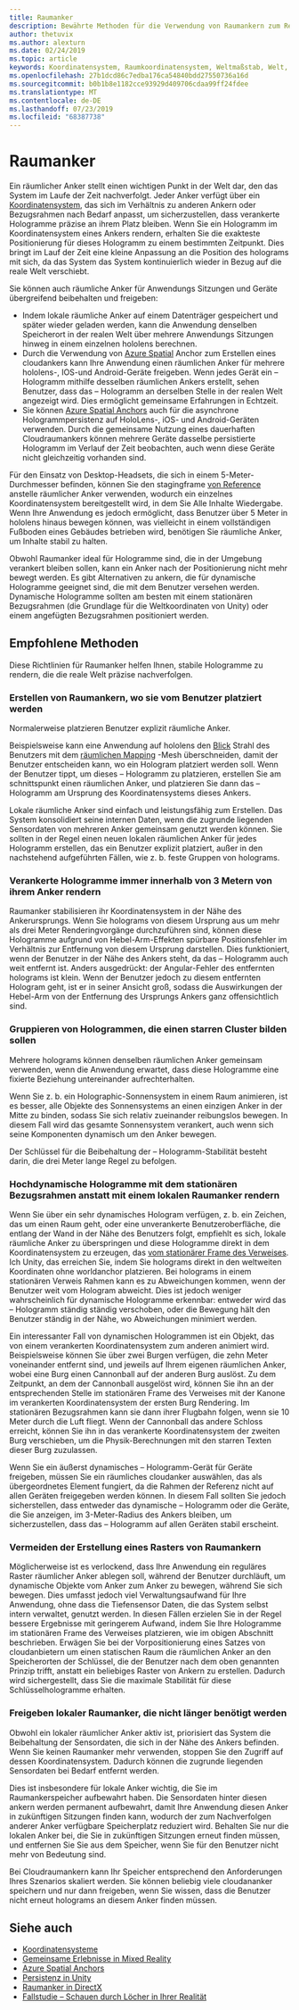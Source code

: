 ```yaml
---
title: Raumanker
description: Bewährte Methoden für die Verwendung von Raumankern zum Rendern stabiler Hologramme.
author: thetuvix
ms.author: alexturn
ms.date: 02/24/2019
ms.topic: article
keywords: Koordinatensystem, Raumkoordinatensystem, Weltmaßstab, Welt, Maßstab, Position, Ausrichtung, Anker, Raumanker, weltumschlossen, weltumschließend, Beständigkeit, Freigabe
ms.openlocfilehash: 27b1dcd86c7edba176ca54840bdd27550736a16d
ms.sourcegitcommit: b0b1b8e1182cce93929d409706cdaa99ff24fdee
ms.translationtype: MT
ms.contentlocale: de-DE
ms.lasthandoff: 07/23/2019
ms.locfileid: "68387738"
---
```

# <a name="spatial-anchors"></a>Raumanker

Ein räumlicher Anker stellt einen wichtigen Punkt in der Welt dar, den das System im Laufe der Zeit nachverfolgt. Jeder Anker verfügt über ein [Koordinatensystem](coordinate-systems.md), das sich im Verhältnis zu anderen Ankern oder Bezugsrahmen nach Bedarf anpasst, um sicherzustellen, dass verankerte Hologramme präzise an ihrem Platz bleiben.  Wenn Sie ein Hologramm im Koordinatensystem eines Ankers rendern, erhalten Sie die exakteste Positionierung für dieses Hologramm zu einem bestimmten Zeitpunkt. Dies bringt im Lauf der Zeit eine kleine Anpassung an die Position des holograms mit sich, da das System das System kontinuierlich wieder in Bezug auf die reale Welt verschiebt.

Sie können auch räumliche Anker für Anwendungs Sitzungen und Geräte übergreifend beibehalten und freigeben:
* Indem lokale räumliche Anker auf einem Datenträger gespeichert und später wieder geladen werden, kann die Anwendung denselben Speicherort in der realen Welt über mehrere Anwendungs Sitzungen hinweg in einem einzelnen hololens berechnen.
* Durch die Verwendung von <a href="https://docs.microsoft.com/azure/spatial-anchors/overview" target="_blank">Azure Spatial</a> Anchor zum Erstellen eines cloudankers kann Ihre Anwendung einen räumlichen Anker für mehrere hololens-, IOS-und Android-Geräte freigeben. Wenn jedes Gerät ein – Hologramm mithilfe desselben räumlichen Ankers erstellt, sehen Benutzer, dass das – Hologramm an derselben Stelle in der realen Welt angezeigt wird. Dies ermöglicht gemeinsame Erfahrungen in Echtzeit.
* Sie können <a href="https://docs.microsoft.com/azure/spatial-anchors/overview" target="_blank">Azure Spatial Anchors</a> auch für die asynchrone Hologrammpersistenz auf HoloLens-, iOS- und Android-Geräten verwenden. Durch die gemeinsame Nutzung eines dauerhaften Cloudraumankers können mehrere Geräte dasselbe persistierte Hologramm im Verlauf der Zeit beobachten, auch wenn diese Geräte nicht gleichzeitig vorhanden sind.

Für den Einsatz von Desktop-Headsets, die sich in einem 5-Meter-Durchmesser befinden, können Sie den stagingframe [von Reference](coordinate-systems.md#stage-frame-of-reference) anstelle räumlicher Anker verwenden, wodurch ein einzelnes Koordinatensystem bereitgestellt wird, in dem Sie Alle Inhalte Wiedergabe. Wenn Ihre Anwendung es jedoch ermöglicht, dass Benutzer über 5 Meter in hololens hinaus bewegen können, was vielleicht in einem vollständigen Fußboden eines Gebäudes betrieben wird, benötigen Sie räumliche Anker, um Inhalte stabil zu halten.

Obwohl Raumanker ideal für Hologramme sind, die in der Umgebung verankert bleiben sollen, kann ein Anker nach der Positionierung nicht mehr bewegt werden. Es gibt Alternativen zu ankern, die für dynamische Hologramme geeignet sind, die mit dem Benutzer versehen werden. Dynamische Hologramme sollten am besten mit einem stationären Bezugsrahmen (die Grundlage für die Weltkoordinaten von Unity) oder einem angefügten Bezugsrahmen positioniert werden.

## <a name="best-practices"></a>Empfohlene Methoden

Diese Richtlinien für Raumanker helfen Ihnen, stabile Hologramme zu rendern, die die reale Welt präzise nachverfolgen.

### <a name="create-spatial-anchors-where-users-place-them"></a>Erstellen von Raumankern, wo sie vom Benutzer platziert werden

Normalerweise platzieren Benutzer explizit räumliche Anker.

Beispielsweise kann eine Anwendung auf hololens den [Blick](gaze.md) Strahl des Benutzers mit dem [räumlichen Mapping](spatial-mapping.md) -Mesh überschneiden, damit der Benutzer entscheiden kann, wo ein Hologram platziert werden soll. Wenn der Benutzer tippt, um dieses – Hologramm zu platzieren, erstellen Sie am schnittspunkt einen räumlichen Anker, und platzieren Sie dann das – Hologramm am Ursprung des Koordinatensystems dieses Ankers.

Lokale räumliche Anker sind einfach und leistungsfähig zum Erstellen. Das System konsolidiert seine internen Daten, wenn die zugrunde liegenden Sensordaten von mehreren Anker gemeinsam genutzt werden können. Sie sollten in der Regel einen neuen lokalen räumlichen Anker für jedes Hologramm erstellen, das ein Benutzer explizit platziert, außer in den nachstehend aufgeführten Fällen, wie z. b. feste Gruppen von holograms.

### <a name="always-render-anchored-holograms-within-3-meters-of-their-anchor"></a>Verankerte Hologramme immer innerhalb von 3 Metern von ihrem Anker rendern

Raumanker stabilisieren ihr Koordinatensystem in der Nähe des Ankerursprungs. Wenn Sie holograms von diesem Ursprung aus um mehr als drei Meter Renderingvorgänge durchzuführen sind, können diese Hologramme aufgrund von Hebel-Arm-Effekten spürbare Positionsfehler im Verhältnis zur Entfernung von diesem Ursprung darstellen. Dies funktioniert, wenn der Benutzer in der Nähe des Ankers steht, da das – Hologramm auch weit entfernt ist. Anders ausgedrückt: der Angular-Fehler des entfernten holograms ist klein. Wenn der Benutzer jedoch zu diesem entfernten Hologram geht, ist er in seiner Ansicht groß, sodass die Auswirkungen der Hebel-Arm von der Entfernung des Ursprungs Ankers ganz offensichtlich sind.

### <a name="group-holograms-that-should-form-a-rigid-cluster"></a>Gruppieren von Hologrammen, die einen starren Cluster bilden sollen

Mehrere holograms können denselben räumlichen Anker gemeinsam verwenden, wenn die Anwendung erwartet, dass diese Hologramme eine fixierte Beziehung untereinander aufrechterhalten.

Wenn Sie z. b. ein Holographic-Sonnensystem in einem Raum animieren, ist es besser, alle Objekte des Sonnensystems an einen einzigen Anker in der Mitte zu binden, sodass Sie sich relativ zueinander reibungslos bewegen. In diesem Fall wird das gesamte Sonnensystem verankert, auch wenn sich seine Komponenten dynamisch um den Anker bewegen.

Der Schlüssel für die Beibehaltung der – Hologramm-Stabilität besteht darin, die drei Meter lange Regel zu befolgen.

### <a name="render-highly-dynamic-holograms-using-the-stationary-frame-of-reference-instead-of-a-local-spatial-anchor"></a>Hochdynamische Hologramme mit dem stationären Bezugsrahmen anstatt mit einem lokalen Raumanker rendern

Wenn Sie über ein sehr dynamisches Hologram verfügen, z. b. ein Zeichen, das um einen Raum geht, oder eine unverankerte Benutzeroberfläche, die entlang der Wand in der Nähe des Benutzers folgt, empfiehlt es sich, lokale räumliche Anker zu überspringen und diese Hologramme direkt in dem Koordinatensystem zu erzeugen, das [vom stationärer Frame des Verweises](coordinate-systems.md#stationary-frame-of-reference). Ich Unity, das erreichen Sie, indem Sie holograms direkt in den weltweiten Koordinaten ohne worldanchor platzieren. Bei holograms in einem stationären Verweis Rahmen kann es zu Abweichungen kommen, wenn der Benutzer weit vom Hologram abweicht. Dies ist jedoch weniger wahrscheinlich für dynamische Hologramme erkennbar: entweder wird das – Hologramm ständig ständig verschoben, oder die Bewegung hält den Benutzer ständig in der Nähe, wo Abweichungen minimiert werden.

Ein interessanter Fall von dynamischen Hologrammen ist ein Objekt, das von einem verankerten Koordinatensystem zum anderen animiert wird. Beispielsweise können Sie über zwei Burgen verfügen, die zehn Meter voneinander entfernt sind, und jeweils auf Ihrem eigenen räumlichen Anker, wobei eine Burg einen Cannonball auf der anderen Burg auslöst. Zu dem Zeitpunkt, an dem der Cannonball ausgelöst wird, können Sie ihn an der entsprechenden Stelle im stationären Frame des Verweises mit der Kanone im verankerten Koordinatensystem der ersten Burg Rendering. Im stationären Bezugsrahmen kann sie dann ihrer Flugbahn folgen, wenn sie 10 Meter durch die Luft fliegt. Wenn der Cannonball das andere Schloss erreicht, können Sie ihn in das verankerte Koordinatensystem der zweiten Burg verschieben, um die Physik-Berechnungen mit den starren Texten dieser Burg zuzulassen.

Wenn Sie ein äußerst dynamisches – Hologramm-Gerät für Geräte freigeben, müssen Sie ein räumliches cloudanker auswählen, das als übergeordnetes Element fungiert, da die Rahmen der Referenz nicht auf allen Geräten freigegeben werden können.  In diesem Fall sollten Sie jedoch sicherstellen, dass entweder das dynamische – Hologramm oder die Geräte, die Sie anzeigen, im 3-Meter-Radius des Ankers bleiben, um sicherzustellen, dass das – Hologramm auf allen Geräten stabil erscheint.

### <a name="avoid-creating-a-grid-of-spatial-anchors"></a>Vermeiden der Erstellung eines Rasters von Raumankern

Möglicherweise ist es verlockend, dass Ihre Anwendung ein reguläres Raster räumlicher Anker ablegen soll, während der Benutzer durchläuft, um dynamische Objekte vom Anker zum Anker zu bewegen, während Sie sich bewegen. Dies umfasst jedoch viel Verwaltungsaufwand für Ihre Anwendung, ohne dass die Tiefensensor Daten, die das System selbst intern verwaltet, genutzt werden. In diesen Fällen erzielen Sie in der Regel bessere Ergebnisse mit geringerem Aufwand, indem Sie Ihre Hologramme im stationären Frame des Verweises platzieren, wie im obigen Abschnitt beschrieben.
Erwägen Sie bei der Vorpositionierung eines Satzes von cloudanbietern um einen statischen Raum die räumlichen Anker an den Speicherorten der Schlüssel, die der Benutzer nach dem oben genannten Prinzip trifft, anstatt ein beliebiges Raster von Ankern zu erstellen. Dadurch wird sichergestellt, dass Sie die maximale Stabilität für diese Schlüsselhologramme erhalten.

### <a name="release-local-spatial-anchors-you-no-longer-need"></a>Freigeben lokaler Raumanker, die nicht länger benötigt werden

Obwohl ein lokaler räumlicher Anker aktiv ist, priorisiert das System die Beibehaltung der Sensordaten, die sich in der Nähe des Ankers befinden. Wenn Sie keinen Raumanker mehr verwenden, stoppen Sie den Zugriff auf dessen Koordinatensystem. Dadurch können die zugrunde liegenden Sensordaten bei Bedarf entfernt werden.

Dies ist insbesondere für lokale Anker wichtig, die Sie im Raumankerspeicher aufbewahrt haben. Die Sensordaten hinter diesen ankern werden permanent aufbewahrt, damit Ihre Anwendung diesen Anker in zukünftigen Sitzungen finden kann, wodurch der zum Nachverfolgen anderer Anker verfügbare Speicherplatz reduziert wird. Behalten Sie nur die lokalen Anker bei, die Sie in zukünftigen Sitzungen erneut finden müssen, und entfernen Sie Sie aus dem Speicher, wenn Sie für den Benutzer nicht mehr von Bedeutung sind.

Bei Cloudraumankern kann Ihr Speicher entsprechend den Anforderungen Ihres Szenarios skaliert werden. Sie können beliebig viele cloudananker speichern und nur dann freigeben, wenn Sie wissen, dass die Benutzer nicht erneut holograms an diesem Anker finden müssen.

## <a name="see-also"></a>Siehe auch
* [Koordinatensysteme](coordinate-systems.md)
* [Gemeinsame Erlebnisse in Mixed Reality](shared-experiences-in-mixed-reality.md)
* <a href="https://docs.microsoft.com/azure/spatial-anchors" target="_blank">Azure Spatial Anchors</a>
* [Persistenz in Unity](persistence-in-unity.md)
* [Raumanker in DirectX](coordinate-systems-in-directx.md#place-holograms-in-the-world-using-spatial-anchors)
* [Fallstudie – Schauen durch Löcher in Ihrer Realität](case-study-looking-through-holes-in-your-reality.md)

